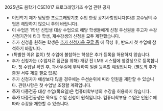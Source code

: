 2025년도 봄학기 CSE1017 프로그래밍기초 수업 관련 공지
- 이번학기 제가 담당한 프로그래밍기초 수업 한정 공지사항입니다(다른 교수님의 수업은 해당하지 않으니 주의 바랍니다).
- 이 수업은 1학년 신입생 대상 수업으로 해당 학생들에게 신청 우선권을 주고자 수강신청기간에 타과 학생, 재수강생의 신청을 모두 제한했습니다.
- 추가 신청을 원하는 학생은 [추가 신청자용 구글 폼](https://forms.gle/o1RGviHPm6bYuSg87) 에 작성 후, 반드시 첫 수업에 참석하기 바랍니다.
- (특별한 이유 없이) 첫 수업에 불참하는 학생은 추가 등록을 허용하지 않습니다.
- 추가 신청자는 (수업자료 접근을 위해) 개강 전 LMS 시스템에 청강생으로 등록합니다. 첫 수업날 확인 후, 과사무실에 부탁하여 일괄 등록할 예정입니다. (별도의 추가증원 서류 제출 필요 없음)
- 추가 신청자가 예상보다 많을 경우에는 우선순위에 따라 인원을 제한할 수 있습니다. 관련사항은 첫 수업날 조정할 계획입니다.
- **추가** 다중전공 대상 수업(목요일)은 컴퓨터학부생의 수강을 허용하지 않습니다.
- **추가** 다중전공생은 목요일 수업 신청이 원칙입니다. 컴퓨터학부용 수업은 인원수에 따라 수강을 제한할 수 있습니다.
